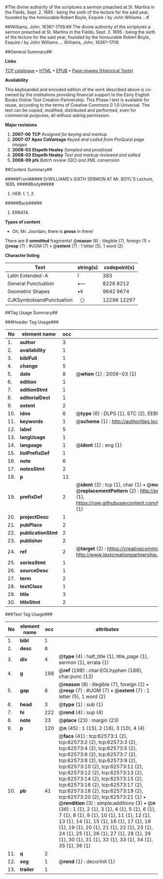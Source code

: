 #The divine authority of the scriptures a sermon preached at St. Martins in the Fields, Sept. 2. 1695 : being the sixth of the lecture for the said year, founded by the honourable Robert Boyle, Esquire / by John Williams ...#

##Williams, John, 1636?-1709.##
The divine authority of the scriptures a sermon preached at St. Martins in the Fields, Sept. 2. 1695 : being the sixth of the lecture for the said year, founded by the honourable Robert Boyle, Esquire / by John Williams ...
Williams, John, 1636?-1709.

##General Summary##

**Links**

[TCP catalogue](http://www.ota.ox.ac.uk/tcp/)  • 
[HTML](http://tei.it.ox.ac.uk/tcp/Texts-HTML/free/A66/A66396.html)  • 
[EPUB](http://tei.it.ox.ac.uk/tcp/Texts-EPUB/free/A66/A66396.epub) • 
[Page images (Historical Texts)](https://data.historicaltexts.jisc.ac.uk/view?pubId=eebo-12497863e&pageId=eebo-12497863e-62573-1)

**Availability**

This keyboarded and encoded edition of the
	       work described above is co-owned by the institutions
	       providing financial support to the Early English Books
	       Online Text Creation Partnership. This Phase I text is
	       available for reuse, according to the terms of Creative
	       Commons 0 1.0 Universal. The text can be copied,
	       modified, distributed and performed, even for
	       commercial purposes, all without asking permission.

**Major revisions**

1. __2007-06__ __TCP__ *Assigned for keying and markup*
1. __2007-07__ __Apex CoVantage__ *Keyed and coded from ProQuest page images*
1. __2008-03__ __Elspeth Healey__ *Sampled and proofread*
1. __2008-03__ __Elspeth Healey__ *Text and markup reviewed and edited*
1. __2008-09__ __pfs__ *Batch review (QC) and XML conversion*

##Content Summary##

#####Front#####
DrWILLIAMS's SIXTH SERMON AT Mr. BOYL'S Lecture, 1695.
#####Body#####

1. HEB. I. 1, 2.

#####Back#####

1. ERRATA.

**Types of content**

  * Oh, Mr. Jourdain, there is **prose** in there!

There are 8 **ommitted** fragments! 
 @__reason__ (8) : illegible (7), foreign (1)  •  @__resp__ (7) : #UOM (7)  •  @__extent__ (7) : 1 letter (5), 1 word (2)

**Character listing**


|Text|string(s)|codepoint(s)|
|---|---|---|
|Latin Extended-A|ſ|383|
|General Punctuation|•—|8226 8212|
|Geometric Shapes|▪◊|9642 9674|
|CJKSymbolsandPunctuation|〈〉|12296 12297|

##Tag Usage Summary##

###Header Tag Usage###

|No|element name|occ|attributes|
|---|---|---|---|
|1.|__author__|3||
|2.|__availability__|1||
|3.|__biblFull__|1||
|4.|__change__|5||
|5.|__date__|8| @__when__ (1) : 2009-03 (1)|
|6.|__edition__|1||
|7.|__editionStmt__|1||
|8.|__editorialDecl__|1||
|9.|__extent__|2||
|10.|__idno__|6| @__type__ (6) : DLPS (1), STC (2), EEBO-CITATION (1), OCLC (1), VID (1)|
|11.|__keywords__|1| @__scheme__ (1) : http://authorities.loc.gov/ (1)|
|12.|__label__|5||
|13.|__langUsage__|1||
|14.|__language__|1| @__ident__ (1) : eng (1)|
|15.|__listPrefixDef__|1||
|16.|__note__|6||
|17.|__notesStmt__|2||
|18.|__p__|11||
|19.|__prefixDef__|2| @__ident__ (2) : tcp (1), char (1)  •  @__matchPattern__ (2) : ([0-9\-]+):([0-9IVX]+) (1), (.+) (1)  •  @__replacementPattern__ (2) : http://eebo.chadwyck.com/downloadtiff?vid=$1&page=$2 (1), https://raw.githubusercontent.com/textcreationpartnership/Texts/master/tcpchars.xml#$1 (1)|
|20.|__projectDesc__|1||
|21.|__pubPlace__|2||
|22.|__publicationStmt__|2||
|23.|__publisher__|2||
|24.|__ref__|2| @__target__ (2) : https://creativecommons.org/publicdomain/zero/1.0/ (1), http://www.textcreationpartnership.org/docs/. (1)|
|25.|__seriesStmt__|1||
|26.|__sourceDesc__|1||
|27.|__term__|2||
|28.|__textClass__|1||
|29.|__title__|3||
|30.|__titleStmt__|2||


###Text Tag Usage###

|No|element name|occ|attributes|
|---|---|---|---|
|1.|__bibl__|1||
|2.|__desc__|8||
|3.|__div__|4| @__type__ (4) : half_title (1), title_page (1), sermon (1), errata (1)|
|4.|__g__|198| @__ref__ (198) : char:EOLhyphen (186), char:punc (12)|
|5.|__gap__|8| @__reason__ (8) : illegible (7), foreign (1)  •  @__resp__ (7) : #UOM (7)  •  @__extent__ (7) : 1 letter (5), 1 word (2)|
|6.|__head__|3| @__type__ (1) : sub (1)|
|7.|__hi__|222| @__rend__ (4) : sup (4)|
|8.|__note__|23| @__place__ (23) : margin (23)|
|9.|__p__|120| @__n__ (45) : 1 (15), 2 (16), 3 (10), 4 (4)|
|10.|__pb__|41| @__facs__ (41) : tcp:62573:1 (2), tcp:62573:2 (2), tcp:62573:3 (2), tcp:62573:4 (2), tcp:62573:5 (2), tcp:62573:6 (2), tcp:62573:7 (2), tcp:62573:8 (2), tcp:62573:9 (2), tcp:62573:10 (2), tcp:62573:11 (2), tcp:62573:12 (2), tcp:62573:13 (2), tcp:62573:14 (2), tcp:62573:15 (2), tcp:62573:16 (2), tcp:62573:17 (2), tcp:62573:18 (2), tcp:62573:19 (2), tcp:62573:20 (2), tcp:62573:21 (1)  •  @__rendition__ (3) : simple:additions (3)  •  @__n__ (36) : 1 (1), 2 (1), 3 (1), 4 (1), 5 (1), 6 (1), 7 (1), 8 (1), 9 (1), 10 (1), 11 (1), 12 (1), 13 (1), 14 (1), 15 (1), 16 (1), 17 (1), 18 (1), 19 (1), 20 (1), 21 (1), 22 (1), 23 (1), 24 (1), 25 (1), 26 (1), 27 (1), 28 (1), 29 (1), 30 (1), 31 (1), 32 (1), 33 (1), 34 (1), 35 (1), 36 (1)|
|11.|__q__|2||
|12.|__seg__|1| @__rend__ (1) : decorInit (1)|
|13.|__trailer__|1||
